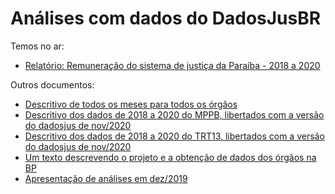 # Análises com dados do DadosJusBR

Temos no ar: 
  * [Relatório: Remuneração do sistema de justiça da Paraíba - 2018 a 2020](https://dadosjusbr.github.io/relatorio-pb-18-20/remuneracoes-sistema-justica-pb.html)
  

Outros documentos:
  * [Descritivo de todos os meses para todos os órgãos](https://dadosjusbr.github.io/analises/descritivo-todos.html)
  * [Descritivo dos dados de 2018 a 2020 do MPPB, libertados com a versão do dadosjus de nov/2020](https://dadosjusbr.github.io/analises/relatorio-descritivo-2018-2020.html)
  * [Descritivo dos dados de 2018 a 2020 do TRT13, libertados com a versão do dadosjus de nov/2020](https://dadosjusbr.github.io/analises/descritivo-trt13-2018-2020.html)
  * [Um texto descrevendo o projeto e a obtenção de dados dos órgãos na BP](https://dadosjusbr.github.io/analises/intro.html)
  * [Apresentação de análises em dez/2019](https://dadosjusbr.github.io/analises/index.html)

